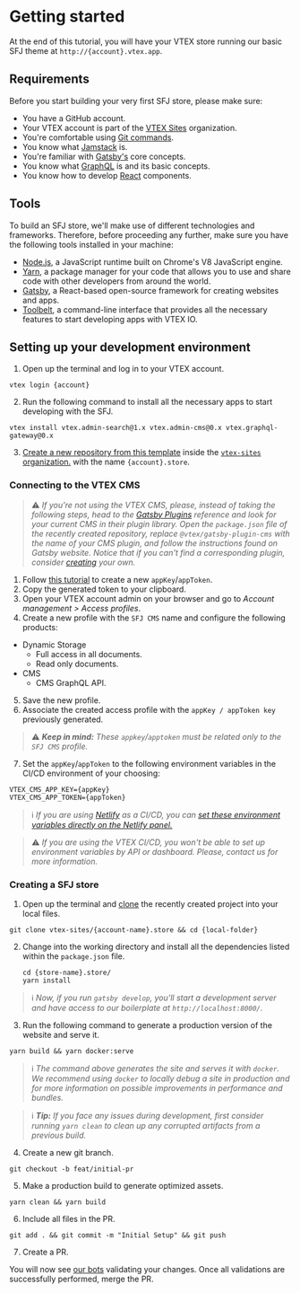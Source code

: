 # Getting started 

At the end of this tutorial, you will have your VTEX store running our basic SFJ theme at `http://{account}.vtex.app`.

## Requirements

Before you start building your very first SFJ store, please make sure:

- You have a GitHub account.
- Your VTEX account is part of the [VTEX Sites](https://github.com/vtex-sites) organization.
- You're comfortable using [Git commands](https://git-scm.com/docs).
- You know what [Jamstack]() is.
- You're familiar with [Gatsby's]() core concepts.
- You know what [GraphQL](https://graphql.org/) is and its basic concepts.
- You know how to develop [React](https://reactjs.org/) components.

## Tools

To build an SFJ store, we'll make use of different technologies and frameworks. Therefore, before proceeding any further, make sure you have the following tools installed in your machine:

- [Node.js](https://nodejs.org/en/), a JavaScript runtime built on Chrome's V8 JavaScript engine.
- [Yarn](https://yarnpkg.com/), a package manager for your code that allows you to use and share code with other developers from around the world.
- [Gatsby](https://www.gatsbyjs.com/docs/quick-start/), a React-based open-source framework for creating websites and apps. 
- [Toolbelt](https://developers.vtex.com/vtex-developer-docs/docs/vtex-io-documentation-toolbelt), a command-line interface that provides all the necessary features to start developing apps with VTEX IO. 

## Setting up your development environment

1. Open up the terminal and log in to your VTEX account.

```shell
vtex login {account}
```

2. Run the following command to install all the necessary apps to start developing with the SFJ.

```shell
vtex install vtex.admin-search@1.x vtex.admin-cms@0.x vtex.graphql-gateway@0.x
```

3. [Create a new repository from this template](https://github.com/vtex-sites/storecomponents.store) inside the [`vtex-sites` organization.](https://github.com/vtex) with the name `{account}.store`.

### Connecting to the VTEX CMS

>⚠️ *If you're not using the VTEX CMS, please, instead of taking the following steps, head to the [Gatsby Plugins](https://www.gatsbyjs.com/plugins/) reference and look for your current CMS in their plugin library. Open the `package.json` file of the recently created repository, replace `@vtex/gatsby-plugin-cms` with the name of your CMS plugin, and follow the instructions found on Gatsby website. Notice that if you can't find a corresponding plugin, consider [creating]() your own.*

1. Follow [this tutorial](https://developers.vtex.com/vtex-developer-docs/docs/getting-started-authentication#creating-the-appkey-and-apptoken) to create a new `appKey`/`appToken`.
2. Copy the generated token to your clipboard.
3. Open your VTEX account admin on your browser and go to *Account management > Access profiles*.
4. Create a new profile with the `SFJ CMS` name and configure the following products:

- Dynamic Storage
    - Full access in all documents.
    - Read only documents.
- CMS
    - CMS GraphQL API.
5. Save the new  profile.
6. Associate the created access profile with the `appKey / appToken key` previously generated.

>⚠️ ***Keep in mind:** These `appkey`/`apptoken` must be related only to the `SFJ CMS` profile.*

7. Set the `appKey`/`appToken`  to the following environment variables in the CI/CD environment of your choosing:

```
VTEX_CMS_APP_KEY={appKey}
VTEX_CMS_APP_TOKEN={appToken}
```

>ℹ️ *If you are using [Netlify](https://www.netlify.com/) as a CI/CD, you can [set these environment variables directly on the Netlify panel.](https://docs.netlify.com/configure-builds/environment-variables/#declare-variables)*

>⚠️ *If you are using the VTEX CI/CD, you won't be able to set up environment variables by API or dashboard. Please, contact us for more information.*

### Creating a SFJ store

1. Open up the terminal and [clone](https://docs.github.com/en/free-pro-team@latest/github/creating-cloning-and-archiving-repositories/cloning-a-repository) the recently created project into your local files.

```shell
git clone vtex-sites/{account-name}.store && cd {local-folder}
```

2. Change into the working directory and install all the dependencies listed within the  `package.json` file.

    ```shell
    cd {store-name}.store/
    yarn install
    ```

>ℹ️ *Now, if you run `gatsby develop`, you'll start a development server and have access to our boilerplate at `http://localhost:8000/`.*

3. Run the following command to generate a production version of the website and serve it.

```shell
yarn build && yarn docker:serve
```

>ℹ️ *The command above generates the site and serves it with `docker`. We recommend using `docker` to locally debug a site in production and for more information on possible improvements in performance and bundles.*

>ℹ️ ***Tip:** If you face any issues during development, first consider running `yarn clean` to clean up any corrupted artifacts from a previous build.*

4. Create a new git branch.

```shell
git checkout -b feat/initial-pr
```

5. Make a production build to generate optimized assets.

```shell
yarn clean && yarn build
```

6. Include all files in the PR.

```shell
git add . && git commit -m "Initial Setup" && git push
```

7. Create a PR.

You will now see [our bots]() validating your changes. Once all validations are successfully performed, merge the PR.
